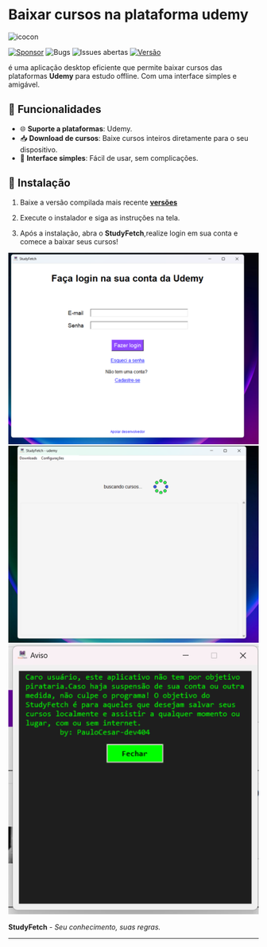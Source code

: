 # Baixar cursos na plataforma udemy


![icocon](bin/favicon.ico)

[![Sponsor](https://img.shields.io/badge/%F0%9F%92%B0-Apoie_o_projeto-00b16a?style=for-the-badge)](https://apoia.se/paulocesar-dev404) 
![Bugs](https://img.shields.io/github/issues/paulocesar-dev404/Baixar-cursos-da-plataforma-udemy/bug?style=for-the-badge&color=ff0000&label=Bugs&logo=bugatti)
![Issues abertas](https://img.shields.io/github/issues/paulocesar-dev404/Baixar-cursos-da-plataforma-udemy?style=for-the-badge&color=ff9800&label=Issues)
[![Versão](https://img.shields.io/github/v/release/paulocesar-dev404/Baixar-cursos-da-plataforma-udemy?style=for-the-badge&color=blue&label=Vers%C3%A3o)](https://raw.githubusercontent.com/PauloCesar-dev404/Baixar-cursos-da-plataforma-udemy/refs/heads/main/versions/StudyFetch%20setupamdx64_v1_0_5.exe)

é uma aplicação desktop eficiente que permite baixar cursos das plataformas **Udemy**
para estudo offline. Com uma interface simples e amigável.

## 📜 Funcionalidades

- 🌐 **Suporte a plataformas**: Udemy.
- 📥 **Download de cursos**: Baixe cursos inteiros diretamente para o seu dispositivo.
- 🚀 **Interface simples**: Fácil de usar, sem complicações.

## 🚀 Instalação

1. Baixe a versão compilada mais recente **[versões](versions/README.md)**

2. Execute o instalador e siga as instruções na tela.

3. Após a instalação, abra o **StudyFetch**,realize login em sua conta e comece a baixar seus cursos!


![login](bin/login.png)
![carregando cursos](bin/loading.png)
![Aviso de uso](bin/aviso.png)


**StudyFetch** - *Seu conhecimento, suas regras.*


---
